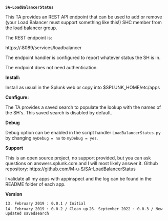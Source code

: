 **`SA-LoadBalancerStatus`**

This TA provides an REST API endpoint that can be used to add or remove
(your Load Balancer must support something like this!) SHC member from the
load balancer group.

The REST endpoint is:

https://<hostname>:8089/services/loadbalancer

The endpoint handler is configured to report whatever status the SH is in.

The endpoint does not need authentication.

**Install:**

Install as usual in the Splunk web or copy into $SPLUNK_HOME/etc/apps

**Configure:**

The TA provides a saved search to populate the lookup with the names of the SH's.
This saved search is disabled by default.

**Debug**

Debug option can be enabled in the script handler `LoadBalancerStatus.py` by
changing  `myDebug = no` to `myDebug = yes`.

**Support**

This is an open source project, no support provided, but you can ask questions
on answers.splunk.com and I will most likely answer it.
Github repository: https://github.com/M-u-S/SA-LoadBalancerStatus

I validate all my apps with appinspect and the log can be found in the README
folder of each app.

**Version**

`13. February 2019 : 0.0.1 / Initial`  
`14. February 2019 : 0.0.2 / Clean up`
`26. September 2022 : 0.0.3 / New updated savedsearch`  

